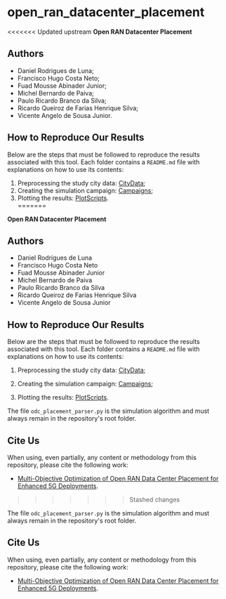 # open_ran_datacenter_placement  
<<<<<<< Updated upstream
**Open RAN Datacenter Placement**  

## Authors  

- Daniel Rodrigues de Luna;  
- Francisco Hugo Costa Neto;  
- Fuad Mousse Abinader Junior;
- Michel Bernardo de Paiva;    
- Paulo Ricardo Branco da Silva;  
- Ricardo Queiroz de Farias Henrique Silva;  
- Vicente Angelo de Sousa Junior.
  
## How to Reproduce Our Results  

Below are the steps that must be followed to reproduce the results associated with this tool. Each folder contains a `README.md` file with explanations on how to use its contents:  

1. Preprocessing the study city data: [CityData](https://github.com/fabinader/open_ran_datacenter_placement/tree/test-campaigns-plots/CityData);  
2. Creating the simulation campaign: [Campaigns](https://github.com/fabinader/open_ran_datacenter_placement/tree/test-campaigns-plots/Campaigns);  
3. Plotting the results: [PlotScripts](https://github.com/fabinader/open_ran_datacenter_placement/tree/test-campaigns-plots/PlotScripts).  
=======

**Open RAN Datacenter Placement**  

## Authors  

- Daniel Rodrigues de Luna  
- Francisco Hugo Costa Neto  
- Fuad Mousse Abinader Junior
- Michel Bernardo de Paiva    
- Paulo Ricardo Branco da Silva  
- Ricardo Queiroz de Farias Henrique Silva  
- Vicente Angelo de Sousa Junior  

## How to Reproduce Our Results  

Below are the steps that must be followed to reproduce the results associated with this tool. Each folder contains a `README.md` file with explanations on how to use its contents:  

1. Preprocessing the study city data: [CityData](https://github.com/fabinader/open_ran_datacenter_placement/tree/test-campaigns-plots/CityData);  

2. Creating the simulation campaign: [Campaigns](https://github.com/fabinader/open_ran_datacenter_placement/tree/test-campaigns-plots/Campaigns);  

3. Plotting the results: [PlotScripts](https://github.com/fabinader/open_ran_datacenter_placement/tree/test-campaigns-plots/PlotScripts).  

The file `odc_placement_parser.py` is the simulation algorithm and must always remain in the repository's root folder.  

## Cite Us  

When using, even partially, any content or methodology from this repository, please cite the following work:  

- [Multi-Objective Optimization of Open RAN Data Center Placement for Enhanced 5G Deployments]().  
>>>>>>> Stashed changes

The file `odc_placement_parser.py` is the simulation algorithm and must always remain in the repository's root folder.  

## Cite Us  

When using, even partially, any content or methodology from this repository, please cite the following work:  
- [Multi-Objective Optimization of Open RAN Data Center Placement for Enhanced 5G Deployments]().  
